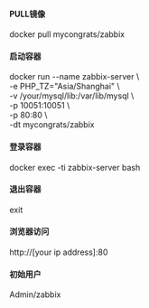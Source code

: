 #### PULL镜像
docker pull mycongrats/zabbix
#### 启动容器
docker run --name zabbix-server \\  
-e PHP_TZ="Asia/Shanghai" \\  
-v /your/mysql/lib:/var/lib/mysql \\  
-p 10051:10051 \\  
-p 80:80 \\  
-dt mycongrats/zabbix
#### 登录容器
docker exec -ti zabbix-server bash
#### 退出容器
exit
#### 浏览器访问
http://[your ip address]:80
#### 初始用户
Admin/zabbix  
